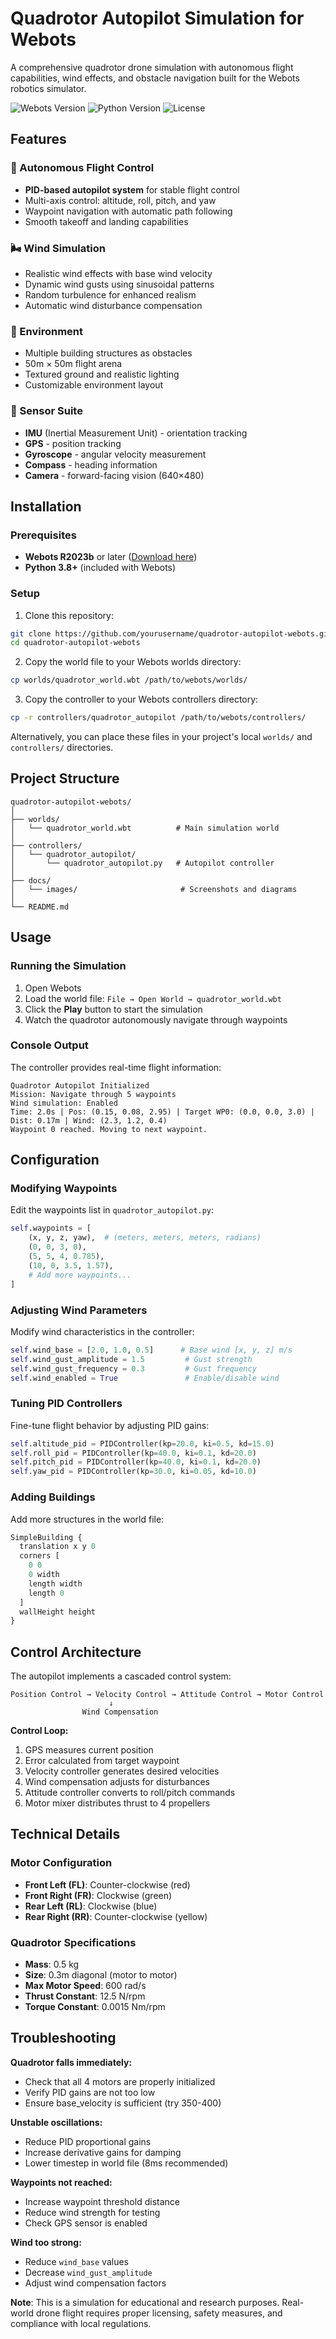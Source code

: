 # Quadrotor Autopilot Simulation for Webots

A comprehensive quadrotor drone simulation with autonomous flight capabilities, wind effects, and obstacle navigation built for the Webots robotics simulator.

![Webots Version](https://img.shields.io/badge/Webots-R2023b-blue)
![Python Version](https://img.shields.io/badge/Python-3.8%2B-green)
![License](https://img.shields.io/badge/License-MIT-yellow)

## Features

### 🚁 Autonomous Flight Control
- **PID-based autopilot system** for stable flight control
- Multi-axis control: altitude, roll, pitch, and yaw
- Waypoint navigation with automatic path following
- Smooth takeoff and landing capabilities

### 🌬️ Wind Simulation
- Realistic wind effects with base wind velocity
- Dynamic wind gusts using sinusoidal patterns
- Random turbulence for enhanced realism
- Automatic wind disturbance compensation

### 🏢 Environment
- Multiple building structures as obstacles
- 50m × 50m flight arena
- Textured ground and realistic lighting
- Customizable environment layout

### 📡 Sensor Suite
- **IMU** (Inertial Measurement Unit) - orientation tracking
- **GPS** - position tracking
- **Gyroscope** - angular velocity measurement
- **Compass** - heading information
- **Camera** - forward-facing vision (640×480)

## Installation

### Prerequisites
- **Webots R2023b** or later ([Download here](https://cyberbotics.com/))
- **Python 3.8+** (included with Webots)

### Setup

1. Clone this repository:
```bash
git clone https://github.com/yourusername/quadrotor-autopilot-webots.git
cd quadrotor-autopilot-webots
```

2. Copy the world file to your Webots worlds directory:
```bash
cp worlds/quadrotor_world.wbt /path/to/webots/worlds/
```

3. Copy the controller to your Webots controllers directory:
```bash
cp -r controllers/quadrotor_autopilot /path/to/webots/controllers/
```

Alternatively, you can place these files in your project's local `worlds/` and `controllers/` directories.

## Project Structure

```
quadrotor-autopilot-webots/
│
├── worlds/
│   └── quadrotor_world.wbt          # Main simulation world
│
├── controllers/
│   └── quadrotor_autopilot/
│       └── quadrotor_autopilot.py   # Autopilot controller
│
├── docs/
│   └── images/                       # Screenshots and diagrams
│
└── README.md
```

## Usage

### Running the Simulation

1. Open Webots
2. Load the world file: `File → Open World → quadrotor_world.wbt`
3. Click the **Play** button to start the simulation
4. Watch the quadrotor autonomously navigate through waypoints

### Console Output

The controller provides real-time flight information:
```
Quadrotor Autopilot Initialized
Mission: Navigate through 5 waypoints
Wind simulation: Enabled
Time: 2.0s | Pos: (0.15, 0.08, 2.95) | Target WP0: (0.0, 0.0, 3.0) | Dist: 0.17m | Wind: (2.3, 1.2, 0.4)
Waypoint 0 reached. Moving to next waypoint.
```

## Configuration

### Modifying Waypoints

Edit the waypoints list in `quadrotor_autopilot.py`:

```python
self.waypoints = [
    (x, y, z, yaw),  # (meters, meters, meters, radians)
    (0, 0, 3, 0),
    (5, 5, 4, 0.785),
    (10, 0, 3.5, 1.57),
    # Add more waypoints...
]
```

### Adjusting Wind Parameters

Modify wind characteristics in the controller:

```python
self.wind_base = [2.0, 1.0, 0.5]      # Base wind [x, y, z] m/s
self.wind_gust_amplitude = 1.5         # Gust strength
self.wind_gust_frequency = 0.3         # Gust frequency
self.wind_enabled = True               # Enable/disable wind
```

### Tuning PID Controllers

Fine-tune flight behavior by adjusting PID gains:

```python
self.altitude_pid = PIDController(kp=20.0, ki=0.5, kd=15.0)
self.roll_pid = PIDController(kp=40.0, ki=0.1, kd=20.0)
self.pitch_pid = PIDController(kp=40.0, ki=0.1, kd=20.0)
self.yaw_pid = PIDController(kp=30.0, ki=0.05, kd=10.0)
```

### Adding Buildings

Add more structures in the world file:

```python
SimpleBuilding {
  translation x y 0
  corners [
    0 0
    0 width
    length width
    length 0
  ]
  wallHeight height
}
```

## Control Architecture

The autopilot implements a cascaded control system:

```
Position Control → Velocity Control → Attitude Control → Motor Control
                      ↓
                Wind Compensation
```

**Control Loop:**
1. GPS measures current position
2. Error calculated from target waypoint
3. Velocity controller generates desired velocities
4. Wind compensation adjusts for disturbances
5. Attitude controller converts to roll/pitch commands
6. Motor mixer distributes thrust to 4 propellers

## Technical Details

### Motor Configuration
- **Front Left (FL)**: Counter-clockwise (red)
- **Front Right (FR)**: Clockwise (green)
- **Rear Left (RL)**: Clockwise (blue)
- **Rear Right (RR)**: Counter-clockwise (yellow)

### Quadrotor Specifications
- **Mass**: 0.5 kg
- **Size**: 0.3m diagonal (motor to motor)
- **Max Motor Speed**: 600 rad/s
- **Thrust Constant**: 12.5 N/rpm
- **Torque Constant**: 0.0015 Nm/rpm

## Troubleshooting

**Quadrotor falls immediately:**
- Check that all 4 motors are properly initialized
- Verify PID gains are not too low
- Ensure base_velocity is sufficient (try 350-400)

**Unstable oscillations:**
- Reduce PID proportional gains
- Increase derivative gains for damping
- Lower timestep in world file (8ms recommended)

**Waypoints not reached:**
- Increase waypoint threshold distance
- Reduce wind strength for testing
- Check GPS sensor is enabled

**Wind too strong:**
- Reduce `wind_base` values
- Decrease `wind_gust_amplitude`
- Adjust wind compensation factors


**Note**: This is a simulation for educational and research purposes. Real-world drone flight requires proper licensing, safety measures, and compliance with local regulations.
